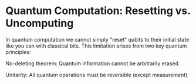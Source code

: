 # Quantum Computation: Resetting vs. Uncomputing

In quantum computation we cannot simply "reset" qubits to their initial state like you can with classical bits. This limitation arises from two key quantum principles:

No-deleting theorem: Quantum information cannot be arbitrarily erased

Unitarity: All quantum operations must be reversible (except measurement)